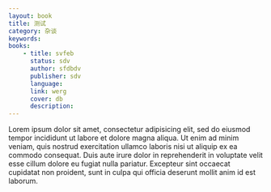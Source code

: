 ```yaml
---
layout: book
title: 测试
category: 杂谈
keywords: 
books:
    - title: svfeb
      status: sdv
      author: sfdbdv
      publisher: sdv
      language: 
      link: werg
      cover: db
      description: 
---
```


Lorem ipsum dolor sit amet, consectetur adipisicing elit, sed do eiusmod
tempor incididunt ut labore et dolore magna aliqua. Ut enim ad minim veniam,
quis nostrud exercitation ullamco laboris nisi ut aliquip ex ea commodo
consequat. Duis aute irure dolor in reprehenderit in voluptate velit esse
cillum dolore eu fugiat nulla pariatur. Excepteur sint occaecat cupidatat non
proident, sunt in culpa qui officia deserunt mollit anim id est laborum.